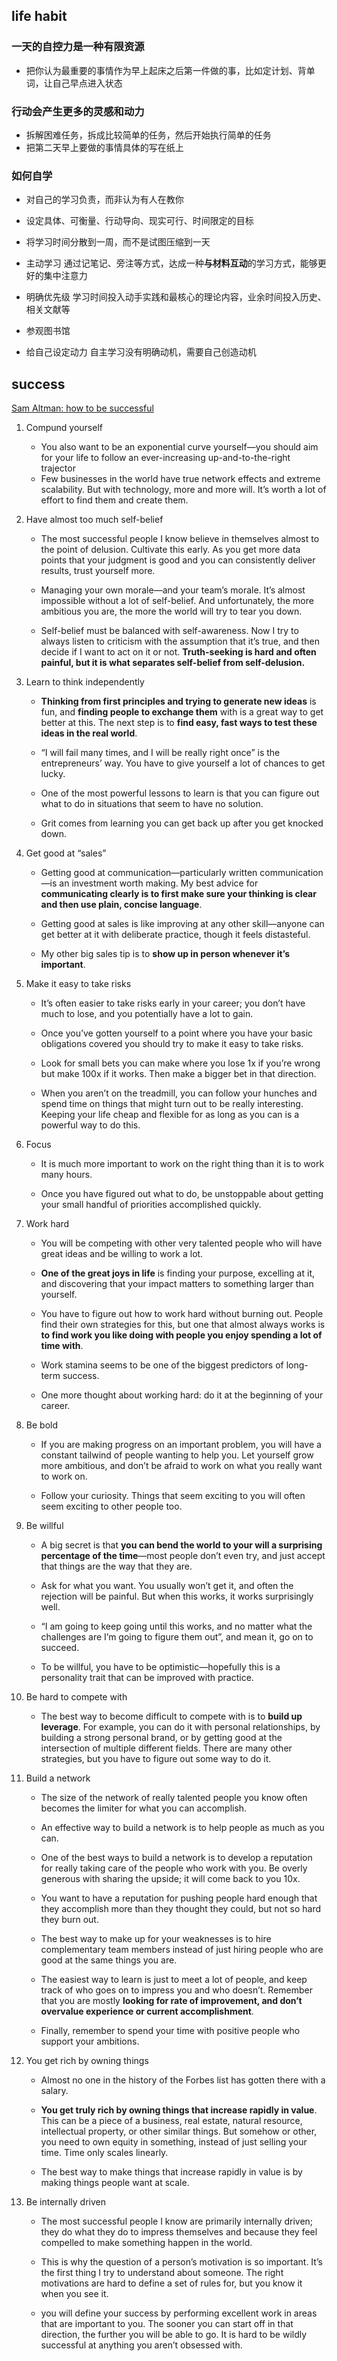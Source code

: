## life habit
### 一天的自控力是一种有限资源

+ 把你认为最重要的事情作为早上起床之后第一件做的事，比如定计划、背单词，让自己早点进入状态

### 行动会产生更多的灵感和动力

+ 拆解困难任务，拆成比较简单的任务，然后开始执行简单的任务
+ 把第二天早上要做的事情具体的写在纸上

### 如何自学

+ 对自己的学习负责，而非认为有人在教你

+ 设定具体、可衡量、行动导向、现实可行、时间限定的目标

+ 将学习时间分散到一周，而不是试图压缩到一天

+ 主动学习
    通过记笔记、旁注等方式，达成一种**与材料互动**的学习方式，能够更好的集中注意力

+ 明确优先级
    学习时间投入动手实践和最核心的理论内容，业余时间投入历史、相关文献等
    
+ 参观图书馆

+ 给自己设定动力
    自主学习没有明确动机，需要自己创造动机

## success
[Sam Altman: how to be successful](https://blog.samaltman.com/how-to-be-successful)

1. Compund yourself 
    + You also want to be an exponential curve yourself—you should aim for your life to follow an ever-increasing up-and-to-the-right trajector
    + Few businesses in the world have true network effects and extreme scalability. But with technology, more and more will.  It’s worth a lot of effort to find them and create them.

2. Have almost too much self-belief
    + The most successful people I know believe in themselves almost to the point of delusion. Cultivate this early. As you get more data points that your judgment is good and you can consistently deliver results, trust yourself more.

    + Managing your own morale—and your team’s morale. It’s almost impossible without a lot of self-belief. And unfortunately, the more ambitious you are, the more the world will try to tear you down.  

    + Self-belief must be balanced with self-awareness. Now I try to always listen to criticism with the assumption that it’s true, and then decide if I want to act on it or not. **Truth-seeking is hard and often painful, but it is what separates self-belief from self-delusion.**

3. Learn to think independently
    + **Thinking from first principles and trying to generate new ideas** is fun, and **finding people to exchange them** with is a great way to get better at this. The next step is to **find easy, fast ways to test these ideas in the real world**.

    + “I will fail many times, and I will be really right once” is the entrepreneurs’ way. You have to give yourself a lot of chances to get lucky.

    + One of the most powerful lessons to learn is that you can figure out what to do in situations that seem to have no solution.

    + Grit comes from learning you can get back up after you get knocked down.

4. Get good at “sales”
    + Getting good at communication—particularly written communication—is an investment worth making. My best advice for **communicating clearly is to first make sure your thinking is clear and then use plain, concise language**.

    + Getting good at sales is like improving at any other skill—anyone can get better at it with deliberate practice, though it feels distasteful.

    + My other big sales tip is to **show up in person whenever it’s important**. 

5. Make it easy to take risks
    + It’s often easier to take risks early in your career; you don’t have much to lose, and you potentially have a lot to gain. 
    
    + Once you’ve gotten yourself to a point where you have your basic obligations covered you should try to make it easy to take risks. 
    
    + Look for small bets you can make where you lose 1x if you’re wrong but make 100x if it works. Then make a bigger bet in that direction.

    + When you aren’t on the treadmill, you can follow your hunches and spend time on things that might turn out to be really interesting. Keeping your life cheap and flexible for as long as you can is a powerful way to do this.

6. Focus
    + It is much more important to work on the right thing than it is to work many hours.

    + Once you have figured out what to do, be unstoppable about getting your small handful of priorities accomplished quickly.

7. Work hard
    + You will be competing with other very talented people who will have great ideas and be willing to work a lot.

    + **One of the great joys in life** is finding your purpose, excelling at it, and discovering that your impact matters to something larger than yourself. 

    + You have to figure out how to work hard without burning out. People find their own strategies for this, but one that almost always works is **to find work you like doing with people you enjoy spending a lot of time with**.

    + Work stamina seems to be one of the biggest predictors of long-term success.

    + One more thought about working hard: do it at the beginning of your career.

8. Be bold
    + If you are making progress on an important problem, you will have a constant tailwind of people wanting to help you. Let yourself grow more ambitious, and don’t be afraid to work on what you really want to work on.

    + Follow your curiosity. Things that seem exciting to you will often seem exciting to other people too.

9. Be willful
    + A big secret is that **you can bend the world to your will a surprising percentage of the time**—most people don’t even try, and just accept that things are the way that they are.

    + Ask for what you want. You usually won’t get it, and often the rejection will be painful. But when this works, it works surprisingly well. 

    + “I am going to keep going until this works, and no matter what the challenges are I’m going to figure them out”, and mean it, go on to succeed.

    + To be willful, you have to be optimistic—hopefully this is a personality trait that can be improved with practice.

10. Be hard to compete with
    + The best way to become difficult to compete with is to **build up leverage**. For example, you can do it with personal relationships, by building a strong personal brand, or by getting good at the intersection of multiple different fields. There are many other strategies, but you have to figure out some way to do it.

11. Build a network
    + The size of the network of really talented people you know often becomes the limiter for what you can accomplish.

    + An effective way to build a network is to help people as much as you can.

    + One of the best ways to build a network is to develop a reputation for really taking care of the people who work with you. Be overly generous with sharing the upside; it will come back to you 10x. 
    
    + You want to have a reputation for pushing people hard enough that they accomplish more than they thought they could, but not so hard they burn out.

    + The best way to make up for your weaknesses is to hire complementary team members instead of just hiring people who are good at the same things you are.

    + The easiest way to learn is just to meet a lot of people, and keep track of who goes on to impress you and who doesn’t. Remember that you are mostly **looking for rate of improvement, and don’t overvalue experience or current accomplishment**.

    + Finally, remember to spend your time with positive people who support your ambitions.

12. You get rich by owning things
    + Almost no one in the history of the Forbes list has gotten there with a salary. 
    
    + **You get truly rich by owning things that increase rapidly in value**. This can be a piece of a business, real estate, natural resource, intellectual property, or other similar things. But somehow or other, you need to own equity in something, instead of just selling your time. Time only scales linearly.

    + The best way to make things that increase rapidly in value is by making things people want at scale. 

13. Be internally driven
    + The most successful people I know are primarily internally driven; they do what they do to impress themselves and because they feel compelled to make something happen in the world. 

    + This is why the question of a person’s motivation is so important. It’s the first thing I try to understand about someone. The right motivations are hard to define a set of rules for, but you know it when you see it. 

    + you will define your success by performing excellent work in areas that are important to you. The sooner you can start off in that direction, the further you will be able to go. It is hard to be wildly successful at anything you aren’t obsessed with.